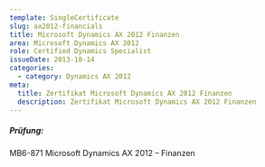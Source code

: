 ```yaml
---
template: SingleCertificate
slug: ax2012-financials
title: Microsoft Dynamics AX 2012 Finanzen
area: Microsoft Dynamics AX 2012
role: Certified Dynamics Specialist
issueDate: 2013-10-14
categories:
  - category: Dynamics AX 2012
meta:
  title: Zertifikat Microsoft Dynamics AX 2012 Finanzen
  description: Zertifikat Microsoft Dynamics AX 2012 Finanzen
---
```

##### Prüfung:

MB6-871 Microsoft Dynamics AX 2012 – Finanzen